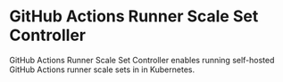 # GitHub Actions Runner Scale Set Controller

GitHub Actions Runner Scale Set Controller enables running self-hosted GitHub Actions runner scale sets in in Kubernetes.
